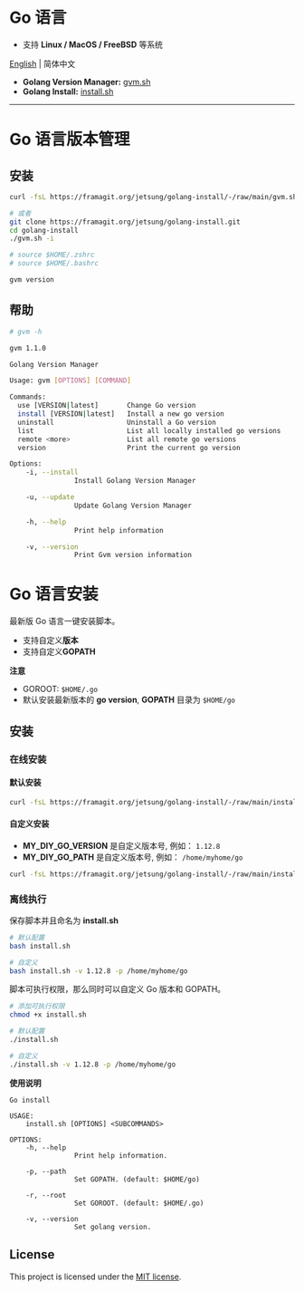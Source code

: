 # Go 语言

- 支持 **Linux / MacOS / FreeBSD** 等系统

[English](./README.md) | 简体中文

- **Golang Version Manager:** [gvm.sh](#go-语言版本管理)
- **Golang Install:** [install.sh](#go-语言安装)

---

# Go 语言版本管理

## 安装

```bash
curl -fsL https://framagit.org/jetsung/golang-install/-/raw/main/gvm.sh | bash

# 或者
git clone https://framagit.org/jetsung/golang-install.git
cd golang-install
./gvm.sh -i

# source $HOME/.zshrc
# source $HOME/.bashrc

gvm version
```

## 帮助

```bash
# gvm -h

gvm 1.1.0

Golang Version Manager

Usage: gvm [OPTIONS] [COMMAND]

Commands:
  use [VERSION|latest]       Change Go version
  install [VERSION|latest]   Install a new go version  
  uninstall                  Uninstall a Go version                
  list                       List all locally installed go versions
  remote <more>              List all remote go versions
  version                    Print the current go version

Options:          
    -i, --install
                Install Golang Version Manager

    -u, --update
                Update Golang Version Manager

    -h, --help
                Print help information

    -v, --version
                Print Gvm version information
```

# Go 语言安装

最新版 Go 语言一键安装脚本。

- 支持自定义**版本**
- 支持自定义**GOPATH**

**注意**

- GOROOT: `$HOME/.go`
- 默认安装最新版本的 **go version**, **GOPATH** 目录为 `$HOME/go`

## 安装

### 在线安装

#### 默认安装

```sh
curl -fsL https://framagit.org/jetsung/golang-install/-/raw/main/install.sh | bash
```

#### 自定义安装

- **MY_DIY_GO_VERSION** 是自定义版本号, 例如： `1.12.8`
- **MY_DIY_GO_PATH** 是自定义版本号, 例如： `/home/myhome/go`

```sh
curl -fsL https://framagit.org/jetsung/golang-install/-/raw/main/install.sh | bash -s -- -v MY_DIY_GO_VERSION -p MY_DIY_GO_PATH
```

### 离线执行

保存脚本并且命名为 **install.sh**

```sh
# 默认配置
bash install.sh

# 自定义
bash install.sh -v 1.12.8 -p /home/myhome/go
```

脚本可执行权限，那么同时可以自定义 Go 版本和 GOPATH。

```sh
# 添加可执行权限
chmod +x install.sh

# 默认配置
./install.sh

# 自定义
./install.sh -v 1.12.8 -p /home/myhome/go
```

**使用说明**

```
Go install

USAGE:
    install.sh [OPTIONS] <SUBCOMMANDS>

OPTIONS:
    -h, --help
                Print help information.

    -p, --path
                Set GOPATH. (default: $HOME/go)

    -r, --root
                Set GOROOT. (default: $HOME/.go)

    -v, --version
                Set golang version.

```

## License

This project is licensed under the [MIT license](./LICENSE).
